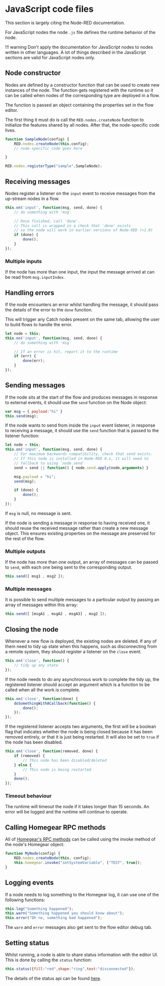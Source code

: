 # JavaScript code files

This section is largely citing the Node-RED documentation.

For JavaScript nodes the node `.js` file defines the runtime behavior of the node.

!!! warning
    Don't apply the documentation for JavaScript nodes to nodes written in other languages. A lot of things described in the JavaScript sections are valid for JavaScript nodes only.

## Node constructor

Nodes are defined by a constructor function that can be used to create new instances of the node. The function gets registered with the runtime so it can be called when nodes of the corresponding type are deployed in a flow.

The function is passed an object containing the properties set in the flow editor.

The first thing it must do is call the `RED.nodes.createNode` function to initialize the features shared by all nodes. After that, the node-specific code lives.

```javascript
function SampleNode(config) {
    RED.nodes.createNode(this,config);
    // node-specific code goes here

}

RED.nodes.registerType("sample",SampleNode);
```

## Receiving messages

Nodes register a listener on the `input` event to receive messages from the up-stream nodes in a flow.

```javascript
this.on('input', function(msg, send, done) {
    // do something with 'msg'

    // Once finished, call 'done'.
    // This call is wrapped in a check that 'done' exists
    // so the node will work in earlier versions of Node-RED (<1.0)
    if (done) {
        done();
    }
});
```

### Multiple inputs

If the node has more than one input, the input the message arrived at can be read from `msg.inputIndex`.

## Handling errors

If the node encounters an error whilst handling the message, it should pass the details of the error to the `done` function.

This will trigger any Catch nodes present on the same tab, allowing the user to build flows to handle the error.

```javascript
let node = this;
this.on('input', function(msg, send, done) {
    // do something with 'msg'

    // If an error is hit, report it to the runtime
    if (err) {
        done(err);
    }
});
```

## Sending messages

If the node sits at the start of the flow and produces messages in response to external events, it should use the `send` function on the Node object:

```javascript
var msg = { payload:"hi" }
this.send(msg);
```

If the node wants to send from inside the `input` event listener, in response to receiving a message, it should use the `send` function that is passed to the listener function:

```javascript
let node = this;
this.on('input', function(msg, send, done) {
    // For maximum backwards compatibility, check that send exists.
    // If this node is installed in Node-RED 0.x, it will need to
    // fallback to using `node.send`
    send = send || function() { node.send.apply(node,arguments) }

    msg.payload = "hi";
    send(msg);

    if (done) {
        done();
    }
});
```

If `msg` is null, no message is sent.

If the node is sending a message in response to having received one, it should reuse the received message rather than create a new message object. This ensures existing properties on the message are preserved for the rest of the flow.

### Multiple outputs

If the node has more than one output, an array of messages can be passed to `send`, with each one being sent to the corresponding output.

```javascript
this.send([ msg1 , msg2 ]);
```

### Multiple messages

It is possible to send multiple messages to a particular output by passing an array of messages within this array:

```javascript
this.send([ [msgA1 , msgA2 , msgA3] , msg2 ]);
```

## Closing the node

Whenever a new flow is deployed, the existing nodes are deleted. If any of them need to tidy up state when this happens, such as disconnecting from a remote system, they should register a listener on the `close` event.

```javascript
this.on('close', function() {
    // tidy up any state
});
```

If the node needs to do any asynchronous work to complete the tidy up, the registered listener should accept an argument which is a function to be called when all the work is complete.

```javascript
this.on('close', function(done) {
    doSomethingWithACallback(function() {
        done();
    });
});
```

If the registered listener accepts two arguments, the first will be a boolean flag that indicates whether the node is being closed because it has been removed entirely, or that it is just being restarted. It will also be set to `true` if the node has been disabled.

```javascript
this.on('close', function(removed, done) {
    if (removed) {
        // This node has been disabled/deleted
    } else {
        // This node is being restarted
    }
    done();
});
```

### Timeout behaviour

The runtime will timeout the node if it takes longer than 15 seconds. An error will be logged and the runtime will continue to operate.

## Calling Homegear RPC methods

All of [Homegear's RPC methods](https://ref.homegear.eu/rpc.html) can be called using the invoke method of the node's Homegear object:

```javascript
function MyNode(config) {
    RED.nodes.createNode(this, config);
    this.homegear.invoke("setSystemVariable", ["TEST", true]);
}
```



## Logging events

If a node needs to log something to the Homegear log, it can use one of the following functions:

```javascript
this.log("Something happened");
this.warn("Something happened you should know about");
this.error("Oh no, something bad happened");
```

The `warn` and `error` messages also get sent to the flow editor debug tab.

## Setting status

Whilst running, a node is able to share status information with the editor UI. This is done by calling the `status` function:

```javascript
this.status({fill:"red",shape:"ring",text:"disconnected"});
```

The details of the status api can be found [here](node_status).